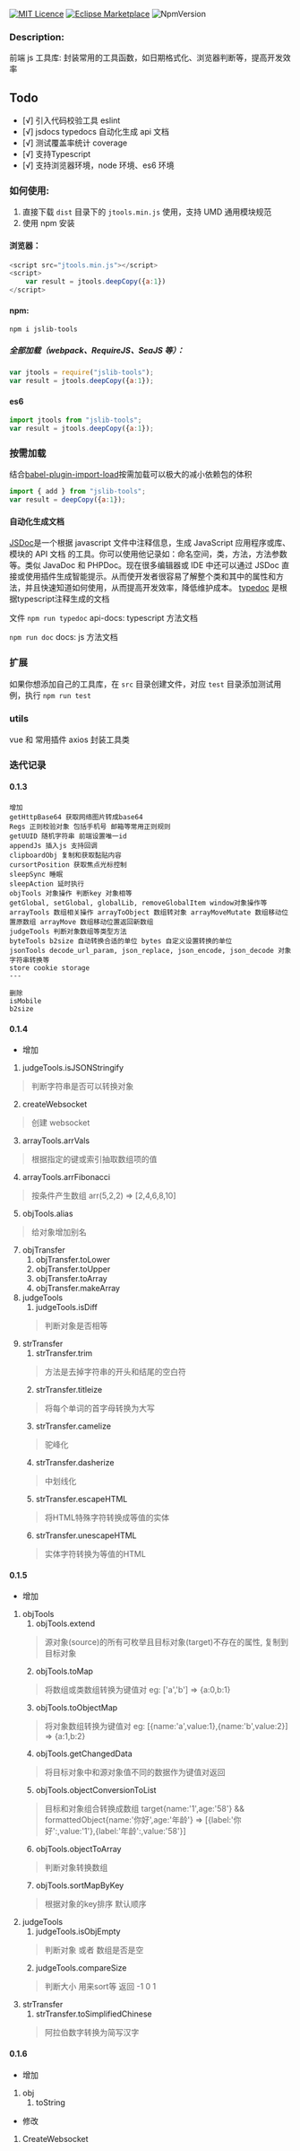 <!--
 * @Author: zhangyu
 * @Email: zhangdulin@outlook.com
 * @Date: 2021-06-08 11:30:40
 * @LastEditors: zhangyu
 * @LastEditTime: 2021-10-26 16:38:30
 * @Description:
-->

[![MIT Licence](https://badges.frapsoft.com/os/mit/mit.svg?v=103)](https://opensource.org/licenses/mit-license.php)
[![Eclipse Marketplace](https://img.shields.io/eclipse-marketplace/dt/notepad4e.svg)](https://www.npmjs.com/package/jslib-tools)
![NpmVersion](https://img.shields.io/npm/v/npm.svg)

### Description:

前端 js 工具库: 封装常用的工具函数，如日期格式化、浏览器判断等，提高开发效率

## Todo

- [√] 引入代码校验工具 eslint
- [√] jsdocs typedocs 自动化生成 api 文档
- [√] 测试覆盖率统计 coverage
- [√] 支持Typescript
- [√] 支持浏览器环境，node 环境、es6 环境

### 如何使用:

1. 直接下载 `dist` 目录下的 `jtools.min.js` 使用，支持 UMD 通用模块规范
2. 使用 npm 安装

#### 浏览器：

```js
<script src="jtools.min.js"></script>
<script>
    var result = jtools.deepCopy({a:1})
</script>
```

#### npm:

`npm i jslib-tools`

##### 全部加载（webpack、RequireJS、SeaJS 等）：

```js
var jtools = require("jslib-tools");
var result = jtools.deepCopy({a:1});
```

#### es6

```js
import jtools from "jslib-tools";
var result = jtools.deepCopy({a:1});
```

### 按需加载

结合[babel-plugin-import-load](https://github.com/Pasoul/babel-plugin-import-load)按需加载可以极大的减小依赖包的体积

```js
import { add } from "jslib-tools";
var result = deepCopy({a:1});
```

#### 自动化生成文档

[JSDoc](http://www.css88.com/doc/jsdoc/about-configuring-jsdoc.html)是一个根据 javascript 文件中注释信息，生成 JavaScript 应用程序或库、模块的 API 文档 的工具。你可以使用他记录如：命名空间，类，方法，方法参数等。类似 JavaDoc 和 PHPDoc。现在很多编辑器或 IDE 中还可以通过 JSDoc 直接或使用插件生成智能提示。从而使开发者很容易了解整个类和其中的属性和方法，并且快速知道如何使用，从而提高开发效率，降低维护成本。
[typedoc](https://typedoc.org/) 是根据typescript注释生成的文档

文件
`npm run typedoc`
api-docs: typescript 方法文档

`npm run doc`
docs: js 方法文档


### 扩展

如果你想添加自己的工具库，在 `src` 目录创建文件，对应 `test` 目录添加测试用例，执行 `npm run test`

### utils 
vue 和 常用插件 axios 封装工具类

### 迭代记录


#### 0.1.3
```
增加 
getHttpBase64 获取网络图片转成base64
Regs 正则校验对象 包括手机号 邮箱等常用正则规则
getUUID 随机字符串 前端设置唯一id
appendJs 插入js 支持回调
clipboardObj 复制和获取黏贴内容
cursortPosition 获取焦点光标控制
sleepSync 睡眠
sleepAction 延时执行
objTools 对象操作 判断key 对象相等
getGlobal, setGlobal, globalLib, removeGlobalItem window对象操作等
arrayTools 数组相关操作 arrayToObject 数组转对象 arrayMoveMutate 数组移动位置原数组 arrayMove 数组移动位置返回新数组
judgeTools 判断对象数组等类型方法
byteTools b2size 自动转换合适的单位 bytes 自定义设置转换的单位
jsonTools decode_url_param, json_replace, json_encode, json_decode 对象字符串转换等
store cookie storage
---

删除
isMobile
b2size
```

#### 0.1.4
- 增加 
1. judgeTools.isJSONStringify 
> 判断字符串是否可以转换对象
2. createWebsocket 
> 创建 websocket
3. arrayTools.arrVals
> 根据指定的键或索引抽取数组项的值
4. arrayTools.arrFibonacci
> 按条件产生数组 arr(5,2,2) => [2,4,6,8,10]
5. objTools.alias      
> 给对象增加别名
7. objTransfer
   1. objTransfer.toLower
   2. objTransfer.toUpper
   3. objTransfer.toArray
   4. objTransfer.makeArray
8. judgeTools
   1. judgeTools.isDiff
   > 判断对象是否相等
9. strTransfer
   1. strTransfer.trim
   > 方法是去掉字符串的开头和结尾的空白符
   2. strTransfer.titleize
   >  将每个单词的首字母转换为大写
   3. strTransfer.camelize
   > 驼峰化
   4. strTransfer.dasherize
   > 中划线化
   5. strTransfer.escapeHTML
   > 将HTML特殊字符转换成等值的实体
   6. strTransfer.unescapeHTML
   > 实体字符转换为等值的HTML

#### 0.1.5
- 增加 
1. objTools 
    1. objTools.extend 
    > 源对象(source)的所有可枚举且目标对象(target)不存在的属性, 复制到目标对象
    2. objTools.toMap 
    > 将数组或类数组转换为键值对 eg: ['a','b'] => {a:0,b:1}
    3. objTools.toObjectMap 
    > 将对象数组转换为键值对 eg: [{name:'a',value:1},{name:'b',value:2}] => {a:1,b:2}
    4. objTools.getChangedData 
    > 将目标对象中和源对象值不同的数据作为键值对返回
    5. objTools.objectConversionToList 
    > 目标和对象组合转换成数组 target{name:'1',age:'58'} && formattedObject{name:'你好',age:'年龄'} => [{label:'你好':,value:'1'},{label:'年龄':,value:'58'}]
    6. objTools.objectToArray 
    > 判断对象转换数组
    7. objTools.sortMapByKey 
    > 根据对象的key排序 默认顺序
2. judgeTools
   1. judgeTools.isObjEmpty 
   > 判断对象 或者 数组是否是空
   2. judgeTools.compareSize 
   > 判断大小 用来sort等 返回 -1 0 1
3. strTransfer   
   1. strTransfer.toSimplifiedChinese 
   > 阿拉伯数字转换为简写汉字
#### 0.1.6
- 增加 
1. obj 
    1. toString 
- 修改 
1. CreateWebsocket 
   